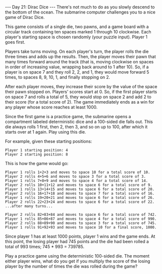 --- Day 21: Dirac Dice --- There's not much to do as you slowly descend to the bottom of the ocean. The submarine
computer challenges you to a nice game of Dirac Dice.

This game consists of a single die, two pawns, and a game board with a circular track containing ten spaces marked 1
through 10 clockwise. Each player's starting space is chosen randomly (your puzzle input). Player 1 goes first.

Players take turns moving. On each player's turn, the player rolls the die three times and adds up the results. Then,
the player moves their pawn that many times forward around the track (that is, moving clockwise on spaces in order of
increasing value, wrapping back around to 1 after 10). So, if a player is on space 7 and they roll 2, 2, and 1, they
would move forward 5 times, to spaces 8, 9, 10, 1, and finally stopping on 2.

After each player moves, they increase their score by the value of the space their pawn stopped on. Players' scores
start at 0. So, if the first player starts on space 7 and rolls a total of 5, they would stop on space 2 and add 2 to
their score (for a total score of 2). The game immediately ends as a win for any player whose score reaches at least
1000.

Since the first game is a practice game, the submarine opens a compartment labeled deterministic dice and a 100-sided
die falls out. This die always rolls 1 first, then 2, then 3, and so on up to 100, after which it starts over at 1
again. Play using this die.

For example, given these starting positions:

```
Player 1 starting position: 4
Player 2 starting position: 8
```

This is how the game would go:

```
Player 1 rolls 1+2+3 and moves to space 10 for a total score of 10.
Player 2 rolls 4+5+6 and moves to space 3 for a total score of 3.
Player 1 rolls 7+8+9 and moves to space 4 for a total score of 14.
Player 2 rolls 10+11+12 and moves to space 6 for a total score of 9.
Player 1 rolls 13+14+15 and moves to space 6 for a total score of 20.
Player 2 rolls 16+17+18 and moves to space 7 for a total score of 16.
Player 1 rolls 19+20+21 and moves to space 6 for a total score of 26.
Player 2 rolls 22+23+24 and moves to space 6 for a total score of 22.
...after many turns...

Player 2 rolls 82+83+84 and moves to space 6 for a total score of 742.
Player 1 rolls 85+86+87 and moves to space 4 for a total score of 990.
Player 2 rolls 88+89+90 and moves to space 3 for a total score of 745.
Player 1 rolls 91+92+93 and moves to space 10 for a final score, 1000.
```

Since player 1 has at least 1000 points, player 1 wins and the game ends. At this point, the losing player had 745
points and the die had been rolled a total of 993 times; 745 * 993 = 739785.

Play a practice game using the deterministic 100-sided die. The moment either player wins, what do you get if you
multiply the score of the losing player by the number of times the die was rolled during the game?
